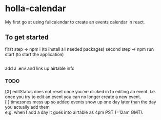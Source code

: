 # holla-calendar

My first go at using fullcalendar to create an events calendar in react.
​

## To get started

first step -> npm i (to install all needed packages)
second step -> npm run start (to start the application)

##

add a .env and link up airtable info

### TODO

[X] editStatus does not reset once you've clicked in to editing an event. I.e. once you try to edit an event you can no longer create a new event. \
[ ] timezones mess up so added events show up one day later than the day you actually add them \
e.g. when I add a day it goes into airtable as 4pm PST (=12am GMT).
